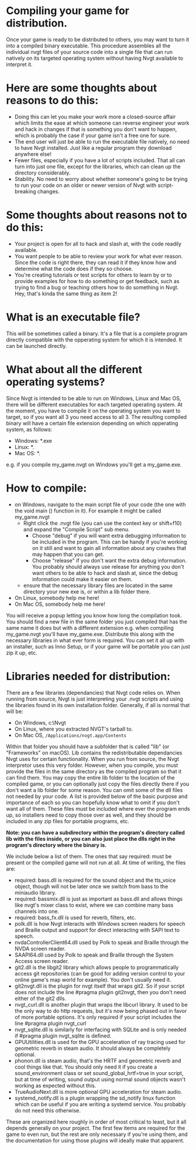 # Compiling your game for distribution.
Once your game is ready to be distributed to others, you may want to turn it into a compiled binary executable. This procedure assembles all the individual nvgt files of your source code into a single file that can run natively on its targeted operating system without having Nvgt available to interpret it.

# Here are some thoughts about reasons to do this:
* Doing this can let you make your work more a closed-source affair which limits the ease at which someone can reverse engineer your work and hack in changes if that is something you don't want to happen, which is probably the case if your game isn't a free one for sure.
* The end user will just be able to run the executable file natively, no need to have Nvgt installed. Just like a regular program they download anywhere else!
* Fewer files, especially if you have a lot of scripts included. That all can turn into just one file, except for the libraries, which can clean up the directory considerably.
* Stability. No need to worry about whether someone's going to be trying to run your code on an older or newer version of Nvgt with script-breaking changes.

# Some thoughts about reasons not to do this:
* Your project is open for all to hack and slash at, with the code readily available.
* You want people to be able to review your work for what ever reason. Since the code is right there, they can read it if they know how and determine what the code does if they so choose.
* You're creating tutorials or test scripts for others to learn by or to provide examples for how to do something or get feedback, such as trying to find a bug or teaching others how to do something in Nvgt. Hey, that's kinda the same thing as item 2!

# What is an executable file?
This will be sometimes called a binary. It's a file that is a complete program directly compatible with the opperating system for which it is intended. It can be launched directly. 

# What about all the different operating systems?
Since Nvgt is intended to be able to run on Windows, Linux and Mac OS, there will be different executables for each targeted operating system. At the moment, you have to compile it on the operating system you want to target, so if you want all 3 you need access to all 3. The resulting compiled binary will have a certain file extension depending on which opperating system, as follows:
* Windows: *.exe
* Linux: *.
* Mac OS: *.

e.g. if you compile my_game.nvgt on Windows you'll get a my_game.exe.

# How to compile:
* on Windows, navigate to the main script file of your code (the one with the void main () function in it). For example it might be called my_game.nvgt
	* Right click the .nvgt file (you can use the context key or shift+f10) and expand the "Compile Script" sub menu.
		* Choose "debug" if you will want extra debugging information to be included in the program. This can be handy if you're working on it still and want to gain all information about any crashes that may happen that you can get.
		* Choose "release" if you don't want the extra debug information. You probably should always use release for anything you don't want others to be able to hack and slash at, since the debug information could make it easier on them.
	* ensure that the necessary library files are located in the same directory your new exe is, or within a lib folder there.
* On Linux, somebody help me here!
* On Mac OS, somebody help me here!

You will receive a popup letting you know how long the compilation took. You should find a new file in the same folder you just compiled that has the same name it does but with a different extension e.g. when compiling my_game.nvgt you'll have my_game.exe. Distribute this along with the necessary libraries in what ever form is required. You can set it all up with an installer, such as Inno Setup, or if your game will be portable you can just zip it up, etc.

# Libraries needed for distribution:
There are a few libraries (dependancies) that Nvgt code relies on. When running from source, Nvgt is just interpreting your .nvgt scripts and using the libraries found in its own installation folder. Generally, if all is normal that will be:
* On Windows, c:\Nvgt
* On Linux, where you extracted NVGT's tarball to.
* On Mac OS, `/Applications/nvgt.app/Contents`

Within that folder you should have a subfolder that is called "lib" (or "Frameworks" on macOS). Lib contains the redistributable dependancies Nvgt uses for certain functionality. When you run from source, the Nvgt interpretor uses this very folder. However, when you compile, you must provide the files in the same directory as the compiled program so that it can find them. You may copy the entire lib folder to the location of the compiled game, or you can optionally just copy the files directly there if you don't want a lib folder for some reason. You can omit some of the dll files not needed by your code. A list is provided below of the basic purpose and importance of each so you can hopefully know what to omit if you don't want all of them. These files must be included where ever the program ends up, so installers need to copy those over as well, and they should be included in any zip files for portable programs, etc.

**Note: you can have a subdirectory within the program's directory called lib with the files inside, or you can also just place the dlls right in the program's directory where the binary is.**

We include below a list of them. The ones that say required: must be present or the compiled game will not run at all.
At time of writing, the files are:
* required: bass.dll is required for the sound object and the tts_voice object, though will not be later once we switch from bass to the miniaudio library. 
* required: bassmix.dll is just as important as bass.dll and allows things like nvgt's mixer class to exist, where we can combine many bass channels into one.
* required: bass_fx.dll is used for reverb, filters, etc.
* polk.dll is how Nvgt interacts with Windows screen readers for speech and Braille output and support for direct interacting with SAPI text to speech.
* nvdaControllerClient64.dll used by Polk to speak and Braille through the NVDA screen reader.
* SAAPI64.dll used by Polk to speak and Braille through the System Access screen reader.
* git2.dll is the libgit2 library which allows people to programmatically access git repositories (can be good for adding version control to your online game's map world for example). You don't usually need it.
* git2nvgt.dll is the plugin for nvgt itself that wraps git2. So if your script does not include the line #pragma plugin git2nvgt, then you don't need either of the git2 dlls.
* nvgt_curl.dll is another plugin that wraps the libcurl library. It used to be the only way to do http requests, but it's now being phased out in favor of more portable options. It's only required if your script includes the line #pragma plugin nvgt_curl
* nvgt_sqlite.dll is similarly for interfacing with SQLite and is only needed if #pragma plugin nvgt_sqlite is defined.
* GPUUtilities.dll is used for the GPU acceleration of ray tracing used for geometric reverb in steam audio. It should always be completely optional.
* phonon.dll is steam audio, that's the HRTF and geometric reverb and cool things like that. You should only need it if you create a sound_environment class or set sound_global_hrtf=true in your script, but at time of writing, sound output using normal sound objects wasn't working as expected without this.
* TrueAudioNext.dll is more optional GPU acceleration for steam audio.
* systemd_notify.dll is a plugin wrapping the sd_notify linux function which can be useful if you are writing a systemd service. You probably do not need this otherwise.

These are organized here roughly in order of most critical to least, but it all depends generally on your project. The first few items are required for the game to even run, but the rest are only necessary if you're using them, and the documentation for using those plugins will ideally make that apparent.